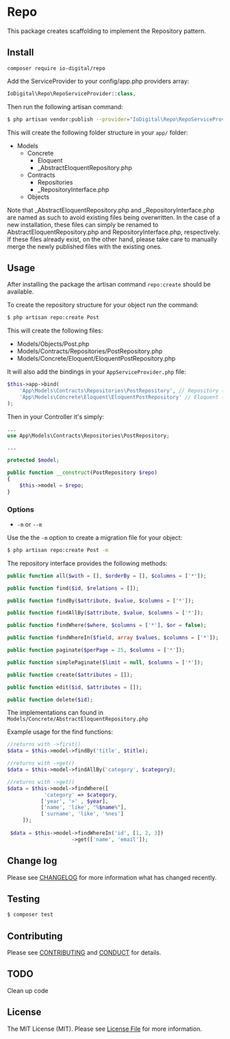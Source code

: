 # Repo

This package creates scaffolding to implement the Repository pattern.

## Install

`composer require io-digital/repo`

Add the ServiceProvider to your config/app.php providers array:

``` php
IoDigital\Repo\RepoServiceProvider::class,
```

Then run the following artisan command:

``` bash
$ php artisan vendor:publish --provider="IoDigital\Repo\RepoServiceProvider"
```

This will create the following folder structure in your `app/` folder:

- Models
    - Concrete
        - Eloquent
        - _AbstractEloquentRepository.php
    - Contracts
        - Repositories
        - _RepositoryInterface.php
    - Objects

Note that _AbstractEloquentRepository.php and _RepositoryInterface.php are named as such to avoid existing files being overwritten. In the case of a new installation, these files can simply be renamed to AbstractEloquentRepository.php and RepositoryInterface.php, respectively. If these files already exist, on the other hand, please take care to manually merge the newly published files with the existing ones.

## Usage

After installing the package the artisan command `repo:create` should be available.

To create the repository structure for your object run the command:

``` bash
$ php artisan repo:create Post
```

This will create the following files:

- Models/Objects/Post.php
- Models/Contracts/Repositories/PostRepository.php
- Models/Concrete/Eloquent/EloquentPostRepository.php

It will also add the bindings in your `AppServiceProvider.php` file:

``` php
$this->app->bind(
    'App\Models\Contracts\Repositories\PostRepository', // Repository (Interface)
    'App\Models\Concrete\Eloquent\EloquentPostRepository' // Eloquent (Class)
);
```

Then in your Controller it's simply:

``` php
...
use App\Models\Contracts\Repositories\PostRepository;

...

protected $model;

public function __construct(PostRepository $repo)
{
    $this->model = $repo;
}
```

### Options

* `-m` or `--m`

Use the the `-m` option to create a migration file for your object:

``` bash
$ php artisan repo:create Post -m
```

The repository interface provides the following methods:

``` php
public function all($with = [], $orderBy = [], $columns = ['*']);

public function find($id, $relations = []);

public function findBy($attribute, $value, $columns = ['*']);

public function findAllBy($attribute, $value, $columns = ['*']);

public function findWhere($where, $columns = ['*'], $or = false);

public function findWhereIn($field, array $values, $columns = ['*']);

public function paginate($perPage = 25, $columns = ['*']);

public function simplePaginate($limit = null, $columns = ['*']);

public function create($attributes = []);

public function edit($id, $attributes = []);

public function delete($id);
```

The implementations can found in `Models/Concrete/AbstractEloquentRepository.php`

Example usage for the find functions:

```php
//returns with ->first()
$data = $this->model->findBy('title', $title);

//returns with ->get()
$data = $this->model->findAllBy('category', $category);

//returns with ->get()
$data = $this->model->findWhere([
            'category' => $category,
           ['year', '>' , $year],
           ['name', 'like', "%$name%"],
           ['surname', 'like', '%nes']
     ]);
     
 $data = $this->model->findWhereIn('id', [1, 2, 3])
                     ->get(['name', 'email']);
```

## Change log

Please see [CHANGELOG](CHANGELOG.md) for more information what has changed recently.

## Testing

``` bash
$ composer test
```

## Contributing

Please see [CONTRIBUTING](CONTRIBUTING.md) and [CONDUCT](CONDUCT.md) for details.

## TODO

Clean up code

## License

The MIT License (MIT). Please see [License File](LICENSE.md) for more information.
